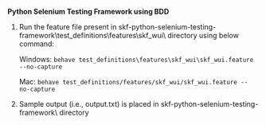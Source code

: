 **Python Selenium Testing Framework using BDD**

1. Run the feature file present in skf-python-selenium-testing-framework\test_definitions\features\skf_wui\ directory 
using below command:
    
    Windows: `behave test_definitions\features\skf_wui\skf_wui.feature --no-capture`
    
    Mac: `behave test_definitions/features/skf_wui/skf_wui.feature --no-capture`
    
2. Sample output (i.e., output.txt) is placed in skf-python-selenium-testing-framework\ directory
